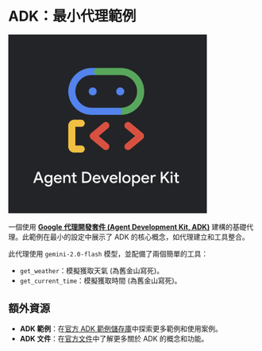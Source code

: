 # ADK：最小代理範例

<img src="https://github.com/GoogleCloudPlatform/agent-starter-pack/blob/main/docs/images/adk_logo.png?raw=true" width="400">

一個使用 **[Google 代理開發套件 (Agent Development Kit, ADK)](https://google.github.io/adk-docs/)** 建構的基礎代理。此範例在最小的設定中展示了 ADK 的核心概念，如代理建立和工具整合。

此代理使用 `gemini-2.0-flash` 模型，並配備了兩個簡單的工具：
*   `get_weather`：模擬獲取天氣 (為舊金山寫死)。
*   `get_current_time`：模擬獲取時間 (為舊金山寫死)。

## 額外資源

- **ADK 範例**：在[官方 ADK 範例儲存庫](https://github.com/google/adk-samples)中探索更多範例和使用案例。
- **ADK 文件**：在[官方文件](https://google.github.io/adk-docs/)中了解更多關於 ADK 的概念和功能。
